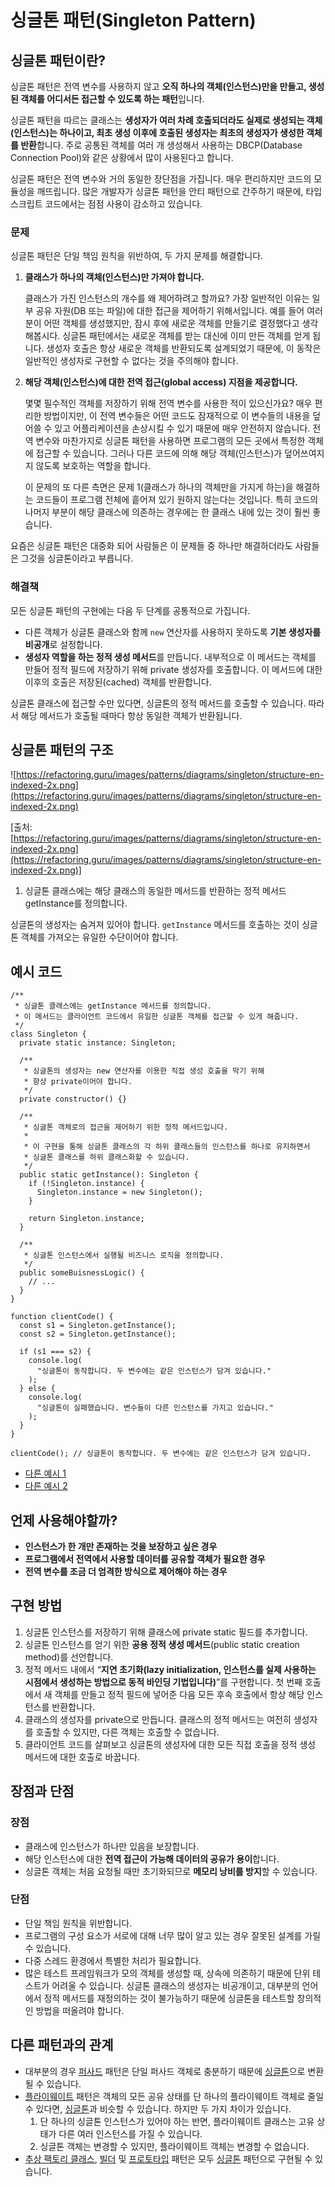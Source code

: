 # 싱글톤 패턴(Singleton Pattern)

## 싱글톤 패턴이란?

싱글톤 패턴은 전역 변수를 사용하지 않고 **오직 하나의 객체(인스턴스)만을 만들고, 생성된 객체를 어디서든 접근할 수 있도록 하는 패턴**입니다.

싱글톤 패턴을 따르는 클래스는 **생성자가 여러 차례 호출되더라도 실제로 생성되는 객체(인스턴스)는 하나이고, 최초 생성 이후에 호출된 생성자는 최초의 생성자가 생성한 객체를 반환**합니다. 주로 공통된 객체를 여러 개 생성해서 사용하는 DBCP(Database Connection Pool)와 같은 상황에서 많이 사용된다고 합니다.

싱글톤 패턴은 전역 변수와 거의 동일한 장단점을 가집니다. 매우 편리하지만 코드의 모듈성을 깨뜨립니다. 많은 개발자가 싱글톤 패턴을 안티 패턴으로 간주하기 때문에, 타입스크립트 코드에서는 점점 사용이 감소하고 있습니다.

### 문제

싱글톤 패턴은 단일 책임 원칙을 위반하여, 두 가지 문제를 해결합니다.

1. **클래스가 하나의 객체(인스턴스)만 가져야 합니다.**

   클래스가 가진 인스턴스의 개수를 왜 제어하려고 할까요? 가장 일반적인 이유는 일부 공유 자원(DB 또는 파일)에 대한 접근을 제어하기 위해서입니다.
   예를 들어 여러분이 어떤 객체를 생성했지만, 잠시 후에 새로운 객체를 만들기로 결정했다고 생각해봅시다. 싱글톤 패턴에서는 새로운 객체를 받는 대신에 이미 만든 객체를 얻게 됩니다. 생성자 호출은 항상 새로운 객체를 반환되도록 설계되었기 때문에, 이 동작은 일반적인 생성자로 구현할 수 없다는 것을 주의해야 합니다.

2. **해당 객체(인스턴스)에 대한 전역 접근(global access) 지점을 제공합니다.**

   몇몇 필수적인 객체를 저장하기 위해 전역 변수를 사용한 적이 있으신가요? 매우 편리한 방법이지만, 이 전역 변수들은 어떤 코드도 잠재적으로 이 변수들의 내용을 덮어쓸 수 있고 어플리케이션을 손상시킬 수 있기 때문에 매우 안전하지 않습니다.
   전역 변수와 마찬가지로 싱글톤 패턴을 사용하면 프로그램의 모든 곳에서 특정한 객체에 접근할 수 있습니다. 그러나 다른 코드에 의해 해당 객체(인스턴스)가 덮어쓰여지지 않도록 보호하는 역할을 합니다.

   이 문제의 또 다른 측면은 문제 1(클래스가 하나의 객체만을 가지게 하는)을 해결하는 코드들이 프로그램 전체에 흩어져 있기 원하지 않는다는 것입니다. 특히 코드의 나머지 부분이 해당 클래스에 의존하는 경우에는 한 클래스 내에 있는 것이 훨씬 좋습니다.

요즘은 싱글톤 패턴은 대중화 되어 사람들은 이 문제들 중 하나만 해결하더라도 사람들은 그것을 싱글톤이라고 부릅니다.

### 해결책

모든 싱글톤 패턴의 구현에는 다음 두 단계를 공통적으로 가집니다.

- 다른 객체가 싱글톤 클래스와 함께 `new` 연산자를 사용하지 못하도록 **기본 생성자를 비공개**로 설정합니다.
- **생성자 역할을 하는 정적 생성 메서드**를 만듭니다. 내부적으로 이 메서드는 객체를 만들어 정적 필드에 저장하기 위해 private 생성자를 호출합니다. 이 메서드에 대한 이후의 호출은 저장된(cached) 객체를 반환합니다.

싱글톤 클래스에 접근할 수만 있다면, 싱글톤의 정적 메서드를 호출할 수 있습니다. 따라서 해당 메서드가 호출될 때마다 항상 동일한 객체가 반환됩니다.

## 싱글톤 패턴의 구조

![https://refactoring.guru/images/patterns/diagrams/singleton/structure-en-indexed-2x.png](https://refactoring.guru/images/patterns/diagrams/singleton/structure-en-indexed-2x.png)

[출처: [https://refactoring.guru/images/patterns/diagrams/singleton/structure-en-indexed-2x.png](https://refactoring.guru/images/patterns/diagrams/singleton/structure-en-indexed-2x.png)]

1. 싱글톤 클래스에는 해당 클래스의 동일한 메서드를 반환하는 정적 메서드 getInstance를 정의합니다.

싱글톤의 생성자는 숨겨져 있어야 합니다. `getInstance` 메서드를 호출하는 것이 싱글톤 객체를 가져오는 유일한 수단이어야 합니다.

## 예시 코드

```tsx
/**
 * 싱글톤 클래스에는 getInstance 메서드를 정의합니다.
 * 이 메서드는 클라이언트 코드에서 유일한 싱글톤 객체를 접근할 수 있게 해줍니다.
 */
class Singleton {
  private static instance: Singleton;

  /**
   * 싱글톤의 생성자는 new 연산자를 이용한 직접 생성 호출을 막기 위해
   * 항상 private이어야 합니다.
   */
  private constructor() {}

  /**
   * 싱글톤 객체로의 접근을 제어하기 위한 정적 메서드입니다.
   *
   * 이 구현을 통해 싱글톤 클래스의 각 하위 클래스들의 인스턴스를 하나로 유지하면서
   * 싱글톤 클래스를 하위 클래스화할 수 있습니다.
   */
  public static getInstance(): Singleton {
    if (!Singleton.instance) {
      Singleton.instance = new Singleton();
    }

    return Singleton.instance;
  }

  /**
   * 싱글톤 인스턴스에서 실행될 비즈니스 로직을 정의합니다.
   */
  public someBuisnessLogic() {
    // ...
  }
}

function clientCode() {
  const s1 = Singleton.getInstance();
  const s2 = Singleton.getInstance();

  if (s1 === s2) {
    console.log(
      "싱글톤이 동작합니다. 두 변수에는 같은 인스턴스가 담겨 있습니다."
    );
  } else {
    console.log(
      "싱글톤이 실패했습니다. 변수들이 다른 인스턴스를 가지고 있습니다."
    );
  }
}

clientCode(); // 싱글톤이 동작합니다. 두 변수에는 같은 인스턴스가 담겨 있습니다.
```

- [다른 예시 1](./printer.ts)
- [다른 예시 2](./cart.ts)

## 언제 사용해야할까?

- **인스턴스가 한 개만 존재하는 것을 보장하고 싶은 경우**
- **프로그램에서 전역에서 사용할 데이터를 공유할 객체가 필요한 경우**
- **전역 변수를 조금 더 엄격한 방식으로 제어해야 하는 경우**

## 구현 방법

1. 싱글톤 인스턴스를 저장하기 위해 클래스에 private static 필드를 추가합니다.
2. 싱글톤 인스턴스를 얻기 위한 **공용 정적 생성 메서드**(public static creation method)를 선언합니다.
3. 정적 메서드 내에서 “**지연 초기화(lazy initialization, 인스턴스를 실제 사용하는 시점에서 생성하는 방법으로 동적 바인딩 기법입니다)**”를 구현합니다. 첫 번째 호출에서 새 객체를 만들고 정적 필드에 넣어준 다음 모든 후속 호출에서 항상 해당 인스턴스를 반환합니다.
4. 클래스의 생성자를 private으로 만듭니다. 클래스의 정적 메서드는 여전히 생성자를 호출할 수 있지만, 다른 객체는 호출할 수 없습니다.
5. 클라이언트 코드를 살펴보고 싱글톤의 생성자에 대한 모든 직접 호출을 정적 생성 메서드에 대한 호출로 바꿉니다.

## 장점과 단점

### 장점

- 클래스에 인스턴스가 하나만 있음을 보장합니다.
- 해당 인스턴스에 대한 **전역 접근이 가능해 데이터의 공유가 용이**합니다.
- 싱글톤 객체는 처음 요청될 때만 초기화되므로 **메모리 낭비를 방지**할 수 있습니다.

### 단점

- 단일 책임 원칙을 위반합니다.
- 프로그램의 구성 요소가 서로에 대해 너무 많이 알고 있는 경우 잘못된 설계를 가릴 수 있습니다.
- 다중 스레드 환경에서 특별한 처리가 필요합니다.
- 많은 테스트 프레임워크가 모의 객체를 생성할 때, 상속에 의존하기 때문에 단위 테스트가 어려울 수 있습니다. 싱글톤 클래스의 생성자는 비공개이고, 대부분의 언어에서 정적 메서드를 재정의하는 것이 불가능하기 때문에 싱글톤을 테스트할 창의적인 방법을 떠올려야 합니다.

## 다른 패턴과의 관계

- 대부분의 경우 [퍼사드](../../Structural/Facade/) 패턴은 단일 퍼사드 객체로 충분하기 때문에 [싱글톤](https://www.notion.so/Singleton-Pattern-9e6d45cff1e34428a7b6fdd8d5de8199)으로 변환될 수 있습니다.
- [플라이웨이트](../../Structural/Flyweight/) 패턴은 객체의 모든 공유 상태를 단 하나의 플라이웨이트 객체로 줄일 수 있다면, [싱글톤](../Singleton/)과 비슷할 수 있습니다. 하지만 두 가지 차이가 있습니다.
  1. 단 하나의 싱글톤 인스턴스가 있어야 하는 반면, 플라이웨이트 클래스는 고유 상태가 다른 여러 인스턴스를 가질 수 있습니다.
  2. 싱글톤 객체는 변경할 수 있지만, 플라이웨이트 객체는 변경할 수 없습니다.
- [추상 팩토리 클래스](https://www.notion.so/Design-Pattern-be5c2addc0d14f49a58bc4c20643a41b), [빌더](https://www.notion.so/Builder-Pattern-1b84a9252ac046078a4015bfa595ee82) 및 [프로토타입](https://www.notion.so/Prototype-Pattern-9ed885596b184d9aaae4984b0569e73f) 패턴은 모두 [싱글톤](https://www.notion.so/Singleton-Pattern-9e6d45cff1e34428a7b6fdd8d5de8199) 패턴으로 구현될 수 있습니다.
